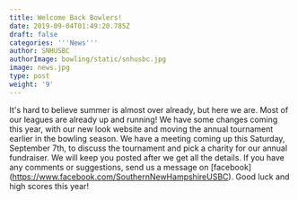 ```yaml
---
title: Welcome Back Bowlers!
date: 2019-09-04T01:49:20.785Z
draft: false
categories: '''News'''
author: SNHUSBC
authorImage: bowling/static/snhusbc.jpg
image: news.jpg
type: post
weight: '9'
---
```

It's hard to believe summer is almost over already, but here we are.  Most of our leagues are already up and running!  We have some changes coming this year, with our new look website and moving the annual tournament earlier in the bowling season.  We have a meeting coming up this Saturday, September 7th, to discuss the tournament and pick a charity for our annual fundraiser.  We will keep you posted after we get all the details.  If you have any comments or suggestions, send us a message on \[facebook](https://www.facebook.com/SouthernNewHampshireUSBC).  Good luck and high scores this year!
